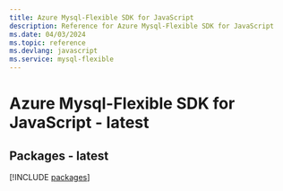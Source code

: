 ```yaml
---
title: Azure Mysql-Flexible SDK for JavaScript
description: Reference for Azure Mysql-Flexible SDK for JavaScript
ms.date: 04/03/2024
ms.topic: reference
ms.devlang: javascript
ms.service: mysql-flexible
---
```

# Azure Mysql-Flexible SDK for JavaScript - latest
## Packages - latest
[!INCLUDE [packages](mysql-flexible-index.md)]
